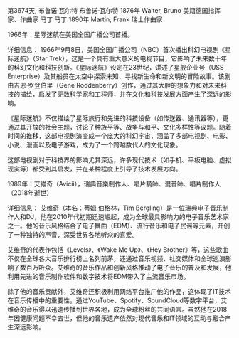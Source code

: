 第3674天, 布鲁诺·瓦尔特
布鲁诺·瓦尔特 1876年
Walter, Bruno 美籍德国指挥家、作曲家
马丁
马丁 1890年
Martin, Frank 瑞士作曲家

1966年：星际迷航在美国全国广播公司首播。

详细信息： 1966年9月8日，美国全国广播公司（NBC）首次播出科幻电视剧《星际迷航》（Star Trek），这是一个具有重大意义的电视节目，它影响了未来数十年的科幻文化和科技创新。《星际迷航》设定在23世纪，讲述了星舰企业号（USS Enterprise）及其船员在太空中探索未知、寻找新生命和新文明的冒险故事。该剧由吉恩·罗登伯里（Gene Roddenberry）创作，通过其大胆的想象力和对未来科技的描绘，启发了无数科学家和工程师，并在文化和科技发展方面产生了深远的影响。

《星际迷航》不仅描绘了星际旅行和先进的科技设备（如传送器、通讯器等），更通过其开放的社会主题，讨论了种族平等、战争与和平、文化多样性等议题。随着时间的推移，这部电视剧演变成一个庞大的科幻宇宙，涵盖了多部电视剧、电影、小说、漫画以及电子游戏，成为了一个跨越数代人的文化现象。

这部电视剧对于科技界的影响尤其深远，许多现代技术（如手机、平板电脑、虚拟现实等）都受到其启发，并在某种程度上引导了技术发展方向。


1989年：艾維奇（Avicii），瑞典音樂制作人、唱片騎師、混音師、唱片制作人（2018年逝世）

详细信息： 艾维奇（本名：蒂姆·伯格林，Tim Bergling）是一位瑞典电子音乐制作人和DJ，他在2010年代初期迅速崛起，成为全球最具影响力的电子音乐艺术家之一。他的音乐风格结合了电子舞曲（EDM）、流行音乐和电子民谣等元素，开创了一种独特的声音，深受世界各地听众的喜爱。

艾维奇的代表作包括《Levels》、《Wake Me Up》、《Hey Brother》等，这些歌曲不仅在全球各大音乐排行榜上名列前茅，还通过音乐视频、社交媒体和全球巡演影响了数百万听众。艾维奇的音乐作品和创新风格推动了电子音乐的普及和发展，他利用先进的音乐制作软件和数字技术将EDM带入了主流音乐市场。

除了他的音乐贡献外，艾维奇还积极利用网络平台推广他的作品，这体现了IT技术在音乐传播中的重要性。通过YouTube、Spotify、SoundCloud等数字平台，艾维奇的音乐得以迅速传播到世界各地，成为全球粉丝的共同语言。虽然他在2018年因健康问题不幸去世，但他的音乐遗产依然对现代音乐和IT领域的互动与融合产生深远影响。